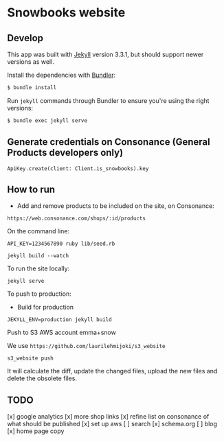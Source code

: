# Snowbooks website

## Develop

This app was built with [Jekyll](http://jekyllrb.com/) version 3.3.1, but should support newer versions as well.

Install the dependencies with [Bundler](http://bundler.io/):

~~~bash
$ bundle install
~~~

Run `jekyll` commands through Bundler to ensure you're using the right versions:

~~~bash
$ bundle exec jekyll serve
~~~

## Generate credentials on Consonance (General Products developers only)

`ApiKey.create(client: Client.is_snowbooks).key`

## How to run

* Add and remove products to be included on the site, on Consonance:

`https://web.consonance.com/shops/:id/products`

On the command line:

`API_KEY=1234567890 ruby lib/seed.rb`

`jekyll build --watch`

To run the site locally:

`jekyll serve`

To push to production:

* Build for production

`JEKYLL_ENV=production jekyll build`

Push to S3 AWS account emma+snow

We use `https://github.com/laurilehmijoki/s3_website`

`s3_website push`

It will calculate the diff, update the changed files, upload the new files and delete the obsolete files.

## TODO

[x] google analytics
[x] more shop links
[x] refine list on consonance of what should be published
[x] set up aws
[ ] search
[x] schema.org
[ ] blog
[x] home page copy
